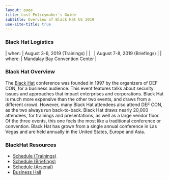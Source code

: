 ```yaml
---
layout: page
title: Lost Policymaker's Guide
subtitle: Overview of Black Hat US 2019
use-site-title: true
---
```


### Black Hat Logistics
| when:  | August 3-6, 2019 (Trainings)   |
| &nbsp; | August 7-8, 2019 (Briefings)   |
| where: | Mandalay Bay Convention Center |

### Black Hat Overview
The [Black Hat](https://blackhat.com/us-19) conference was founded in 1997 by the organizers of DEF CON, for a business audience. This event features talks about security issues and approaches that impact enterprises and corporations. Black Hat is much more expensive than the other two events, and draws from a different crowd. However, many Black Hat attendees also attend DEF CON, as the two always run back-to-back. Black Hat draws nearly 20,000 attendees, for trainings and presentations, as well as a large vendor floor. Of the three events, this one feels the most like a traditional conference or convention. Black Hat has grown from a single annual conference in Las Vegas and are held annually in the United States, Europe and Asia.

### BlackHat Resources
* [Schedule (Trainings)](https://www.blackhat.com/us-19/training/schedule/index.html)
* [Schedule (Briefings)](https://www.blackhat.com/us-19/briefings/schedule/index.html)
* [Schedule (Arsenal)](https://www.blackhat.com/us-19/arsenal/schedule/index.html)
* [Business Hall](https://www.blackhat.com/us-19/business-hall.html)

